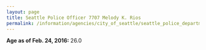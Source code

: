```yaml
---
layout: page
title: Seattle Police Officer 7707 Melody K. Rios
permalink: /information/agencies/city_of_seattle/seattle_police_department/copbook/7707/
---
```


**Age as of Feb. 24, 2016:** 26.0
